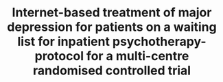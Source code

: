 --- 
abstract: '' 
authors: 
 - JA Reins
 -  admin
 -  D Lehr
 -  H Riper
 -  P Cuijpers
 -  M Berking
doi: '' 
featured: false 
publication: '*BMC psychiatry*, 47' 
publication_short: '' 
publishDate: '2013-01-01' 
title: 'Internet-based treatment of major depression for patients on a waiting list for inpatient psychotherapy- protocol for a multi-centre randomised controlled trial' 
url_code: '' 
url_dataset: '' 
url_pdf: '' 
url_poster: '' 
url_project: '' 
url_slides: '' 
url_source: '' 
url_video: '' 
---